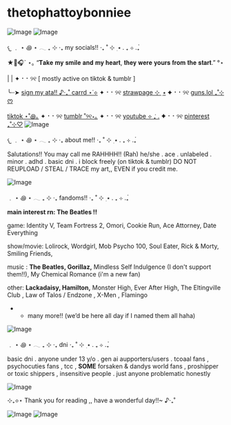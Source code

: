 # thetophattoybonniee
![Image](https://github.com/user-attachments/assets/41c935b9-d33e-4350-ae80-14c3f2c51b7f)
![Image](https://github.com/user-attachments/assets/4e38ee5b-f570-432b-ae52-e5dc6411f5da)

𐔌  ﹒ ⋆ ꩜ ⋆ 𓂃 ₊ ⊹   ‧₊  my socials!!   ‧₊ ˚  ⊹ ࣭ ⭑ . ₊ ⊹ .₊๋

 ★🎸🎧` ⋆｡ “𝐓𝐚𝐤𝐞 𝐦𝐲 𝐬𝐦𝐢𝐥𝐞 𝐚𝐧𝐝 𝐦𝐲 𝐡𝐞𝐚𝐫𝐭, 𝐭𝐡𝐞𝐲 𝐰𝐞𝐫𝐞 𝐲𝐨𝐮𝐫𝐬 𝐟𝐫𝐨𝐦 𝐭𝐡𝐞 𝐬𝐭𝐚𝐫𝐭.” °⋆

| | ✦ ⠂⠂୨୧ [ mostly active on tiktok & tumblr ]

╰┈➤ [sign my ata!! ♪‧₊˚ ](https://thetophattoybonnie.atabook.org) [carrd ⋆˙⟡](https://thetophattoybonnie.carrd.co) ✦ ⠂⠂୨୧ [strawpage ⊹ ࣭ ⭑](https://thetophattoybonnie.straw.page/) ✦ ⠂⠂୨୧ [guns.lol ₊˚⊹ ᰔ](https://guns.lol/tophattoybonnie)

[tiktok ⋆˚꩜｡](https://www.tiktok.com/@thetophattoybonniee) ✦ ⠂⠂୨୧ [tumblr ˚୨୧⋆｡](https://www.tumblr.com/thetophattoybonnie) ✦ ⠂⠂୨୧ [youtube ⟡ ݁₊ .](https://www.youtube.com/@TheTopHatToyBonnie) ✦ ⠂⠂୨୧ [pinterest ₊˚⊹♡](https://www.pinterest.com/thetophattoybonnie)
![Image](https://github.com/user-attachments/assets/4e38ee5b-f570-432b-ae52-e5dc6411f5da)

𐔌  ﹒ ⋆ ꩜ ⋆ 𓂃 ₊ ⊹   ‧₊  about me!!   ‧₊ ˚  ⊹ ࣭ ⭑ . ₊ ⊹ .₊๋

Salutations!! You may call me RAHHHH!! (Rah)
he/she . ace . unlabeled . minor . adhd . basic dni . i block freely (on tiktok & tumblr)
DO NOT REUPLOAD / STEAL / TRACE my art,,  EVEN if you credit me.

![Image](https://github.com/user-attachments/assets/4e38ee5b-f570-432b-ae52-e5dc6411f5da)

  ﹒ ⋆ ꩜ ⋆ 𓂃 ₊ ⊹   ‧₊  fandoms!!   ‧₊ ˚  ⊹ ࣭ ⭑ . ₊ ⊹ .₊๋

**main interest rn: The Beatles !!**

game:  Identity V, Team Fortress 2, Omori, Cookie Run, Ace Attorney, Date Everything

show/movie: Lolirock, Wordgirl, Mob Psycho 100, Soul Eater, Rick & Morty, Smiling Friends,

music : **The Beatles, Gorillaz,** Mindless Self Indulgence (I don't support them!!), 
My Chemical Romance (i'm a new fan)

other: **Lackadaisy, Hamilton,** Monster High, Ever After High, The Eltingville Club , 
Law of Talos / Endzone , X-Men , Flamingo

- + many more!! (we’d be here all day if I named them all haha)

![Image](https://github.com/user-attachments/assets/4e38ee5b-f570-432b-ae52-e5dc6411f5da)

﹒ ⋆ ꩜ ⋆ 𓂃 ₊ ⊹   ‧₊  dni   ‧₊ ˚  ⊹ ࣭ ⭑ . ₊ ⊹ .₊๋

basic dni . anyone under 13 y/o . gen ai aupporters/users . tcoaal fans , psychocuties fans , tcc , **SOME** forsaken & dandys world fans ,
proshipper or toxic shippers , insensitive people . just anyone problematic honestly

![Image](https://github.com/user-attachments/assets/4e38ee5b-f570-432b-ae52-e5dc6411f5da)

⊹₊⟡⋆ Thank you for reading ,, have a wonderful day!!~ ♪‧₊˚

![Image](https://github.com/user-attachments/assets/93bb0e35-4c7a-4b42-8570-5514eb0fbb64) ![Image](https://github.com/user-attachments/assets/60da763f-1d14-4386-a106-4dccbb504f74)
